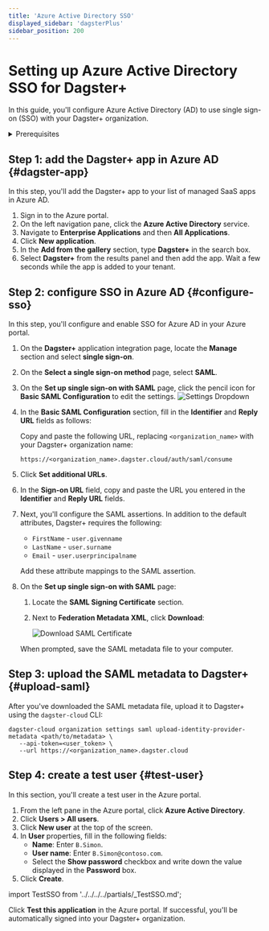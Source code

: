 ```yaml
---
title: 'Azure Active Directory SSO'
displayed_sidebar: 'dagsterPlus'
sidebar_position: 200
---
```


# Setting up Azure Active Directory SSO for Dagster+

In this guide, you'll configure Azure Active Directory (AD) to use single sign-on (SSO) with your Dagster+ organization.

<details>
  <summary>Prerequisites</summary>

To complete the steps in this guide, you'll need:

- **An existing Azure AD account**
- **To install the [`dagster-cloud` CLI](/todo)**
- **The following in Dagster+:**
  - A Pro plan
  - [Access to a user token](/todo)
  - [Organization Admin permissions](/dagster-plus/features/authentication-and-access-control/rbac/user-roles-permissions) in your organization

</details>

## Step 1: add the Dagster+ app in Azure AD \{#dagster-app}

In this step, you'll add the Dagster+ app to your list of managed SaaS apps in Azure AD.

1. Sign in to the Azure portal.
2. On the left navigation pane, click the **Azure Active Directory** service.
3. Navigate to **Enterprise Applications** and then **All Applications**.
4. Click **New application**.
5. In the **Add from the gallery** section, type **Dagster+** in the search box.
6. Select **Dagster+** from the results panel and then add the app. Wait a few seconds while the app is added to your tenant.

## Step 2: configure SSO in Azure AD \{#configure-sso}

In this step, you'll configure and enable SSO for Azure AD in your Azure portal.

1.  On the **Dagster+** application integration page, locate the **Manage** section and select **single sign-on**.
2.  On the **Select a single sign-on method** page, select **SAML**.
3.  On the **Set up single sign-on with SAML** page, click the pencil icon for **Basic SAML Configuration** to edit the settings.
    ![Settings Dropdown](/img/placeholder.svg)
4.  In the **Basic SAML Configuration** section, fill in the **Identifier** and **Reply URL** fields as follows:

    Copy and paste the following URL, replacing `<organization_name>` with your Dagster+ organization name:

    ```
    https://<organization_name>.dagster.cloud/auth/saml/consume
    ```

5.  Click **Set additional URLs**.
6.  In the **Sign-on URL** field, copy and paste the URL you entered in the **Identifier** and **Reply URL** fields.
7.  Next, you'll configure the SAML assertions. In addition to the default attributes, Dagster+ requires the following:

    - `FirstName` - `user.givenname`
    - `LastName` - `user.surname`
    - `Email` - `user.userprincipalname`

    Add these attribute mappings to the SAML assertion.
8.  On the **Set up single sign-on with SAML** page:
    1. Locate the **SAML Signing Certificate** section.
    2. Next to **Federation Metadata XML**, click **Download**:

       ![Download SAML Certificate](/img/placeholder.svg)

    When prompted, save the SAML metadata file to your computer.

## Step 3: upload the SAML metadata to Dagster+ \{#upload-saml}

After you've downloaded the SAML metadata file, upload it to Dagster+ using the `dagster-cloud` CLI:

```shell
dagster-cloud organization settings saml upload-identity-provider-metadata <path/to/metadata> \
   --api-token=<user_token> \
   --url https://<organization_name>.dagster.cloud
```

## Step 4: create a test user \{#test-user}

In this section, you'll create a test user in the Azure portal.

1. From the left pane in the Azure portal, click **Azure Active Directory**.
2. Click **Users > All users**.
3. Click **New user** at the top of the screen.
4. In **User** properties, fill in the following fields:
   - **Name**: Enter `B.Simon`.
   - **User name**: Enter `B.Simon@contoso.com`.
   - Select the **Show password** checkbox and write down the value displayed in the **Password** box.
5. Click **Create**.

import TestSSO from '../../../../partials/\_TestSSO.md';

<TestSSO />

Click **Test this application** in the Azure portal. If successful, you'll be automatically signed into your Dagster+ organization.
